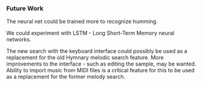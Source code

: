 ### Future Work

The neural net could be trained more to recognize humming.

We could experiment with LSTM - Long Short-Term Memory neural networks.

The new search with the
keyboard interface could possibly be used as a replacement for the old Hymnary
melodic search feature.
More improvements to the interface - such as editing the sample,
may be wanted.
Ability to import music from MIDI files is a critical feature for this to be used
as a replacement for the former melody search.
